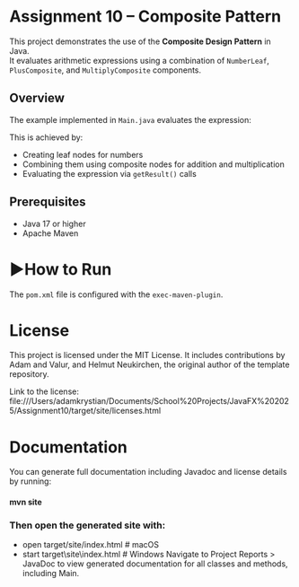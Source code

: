 # Assignment 10 – Composite Pattern
This project demonstrates the use of the **Composite Design Pattern** in Java.  
It evaluates arithmetic expressions using a combination of `NumberLeaf`, `PlusComposite`, and `MultiplyComposite` components.

## Overview
The example implemented in `Main.java` evaluates the expression:

This is achieved by:
- Creating leaf nodes for numbers
- Combining them using composite nodes for addition and multiplication
- Evaluating the expression via `getResult()` calls

## Prerequisites

- Java 17 or higher
- Apache Maven

# ▶How to Run
The `pom.xml` file is configured with the `exec-maven-plugin`.

# License
This project is licensed under the MIT License.
It includes contributions by Adam and Valur, and Helmut Neukirchen, the original author of the template repository.

Link to the license:
file:///Users/adamkrystian/Documents/School%20Projects/JavaFX%202025/Assignment10/target/site/licenses.html

# Documentation
You can generate full documentation including Javadoc and license details by running:

#### mvn site

### Then open the generated site with:
- open target/site/index.html      # macOS
- start target\site\index.html     # Windows
Navigate to Project Reports > JavaDoc to view generated documentation for all classes and methods, including Main.